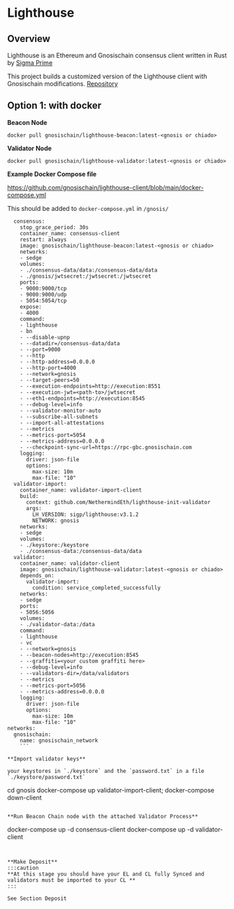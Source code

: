---
---

# Lighthouse


## Overview 

Lighthouse is an Ethereum and Gnosischain consensus client written in Rust by [Sigma Prime](https://lighthouse.sigmaprime.io/)

This project builds a customized version of the Lighthouse client with Gnosischain modifications.
[Repository](https://github.com/gnosischain/lighthouse-client) 



## Option 1: with docker

**Beacon Node**


```
docker pull gnosischain/lighthouse-beacon:latest-<gnosis or chiado> 
```


**Validator Node**


```
docker pull gnosischain/lighthouse-validator:latest-<gnosis or chiado> 
```


**Example Docker Compose file**

https://github.com/gnosischain/lighthouse-client/blob/main/docker-compose.yml

This should be added to `docker-compose.yml` in `/gnosis/`

```
  consensus:
    stop_grace_period: 30s
    container_name: consensus-client
    restart: always
    image: gnosischain/lighthouse-beacon:latest-<gnosis or chiado> 
    networks:
    - sedge
    volumes:
    - ./consensus-data/data:/consensus-data/data
    - ./gnosis/jwtsecret:/jwtsecret:/jwtsecret
    ports:
    - 9000:9000/tcp
    - 9000:9000/udp
    - 5054:5054/tcp
    expose:
    - 4000
    command:
    - lighthouse
    - bn
    - --disable-upnp
    - --datadir=/consensus-data/data
    - --port=9000
    - --http
    - --http-address=0.0.0.0
    - --http-port=4000
    - --network=gnosis
    - --target-peers=50
    - --execution-endpoints=http://execution:8551
    - --execution-jwt=<path-to>/jwtsecret
    - --eth1-endpoints=http://execution:8545
    - --debug-level=info
    - --validator-monitor-auto
    - --subscribe-all-subnets
    - --import-all-attestations
    - --metrics
    - --metrics-port=5054
    - --metrics-address=0.0.0.0
    - --checkpoint-sync-url=https://rpc-gbc.gnosischain.com
    logging:
      driver: json-file
      options:
        max-size: 10m
        max-file: "10"
  validator-import:
    container_name: validator-import-client
    build:
      context: github.com/NethermindEth/lighthouse-init-validator
      args:
        LH_VERSION: sigp/lighthouse:v3.1.2
        NETWORK: gnosis
    networks:
    - sedge
    volumes:
    - ./keystore:/keystore
    - ./consensus-data:/consensus-data/data
  validator:
    container_name: validator-client
    image: gnosischain/lighthouse-validator:latest-<gnosis or chiado>
    depends_on:
      validator-import:
        condition: service_completed_successfully
    networks:
    - sedge
    ports:
    - 5056:5056
    volumes:
    - ./validator-data:/data
    command:
    - lighthouse
    - vc
    - --network=gnosis
    - --beacon-nodes=http://execution:8545
    - --graffiti=<your custom graffiti here>
    - --debug-level=info
    - --validators-dir=/data/validators
    - --metrics
    - --metrics-port=5056
    - --metrics-address=0.0.0.0
    logging:
      driver: json-file
      options:
        max-size: 10m
        max-file: "10"
networks:
  gnosischain:
    name: gnosischain_network
    ```

**Import validator keys**

your keystores in `./keystore` and the `password.txt` in a file `./keystore/password.txt`

```
cd gnosis
docker-compose up validator-import-client; docker-compose down-client
```

**Run Beacon Chain node with the attached Validator Process**

```
docker-compose up -d consensus-client
docker-compose up -d validator-client
```


**Make Deposit**
:::caution
**At this stage you should have your EL and CL fully Synced and validators must be imported to your CL **
:::

See Section Deposit